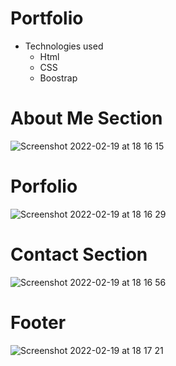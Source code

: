 
# Portfolio
* Technologies used
    * Html
    * CSS
    * Boostrap
# About Me Section

![Screenshot 2022-02-19 at 18 16 15](https://user-images.githubusercontent.com/94930434/154813688-d7498d80-46f2-4a82-bc11-71b6f2441a7f.png)
# Porfolio 

![Screenshot 2022-02-19 at 18 16 29](https://user-images.githubusercontent.com/94930434/154813690-8aaed8bb-6f00-4867-8b24-87204981f9cf.png)
# Contact Section

![Screenshot 2022-02-19 at 18 16 56](https://user-images.githubusercontent.com/94930434/154813692-1bebce59-5fd6-4da3-99e9-dc434b3fdc4f.png)
# Footer

![Screenshot 2022-02-19 at 18 17 21](https://user-images.githubusercontent.com/94930434/154813695-64f3fde3-7ff8-4512-8226-4449a40ec49e.png)
